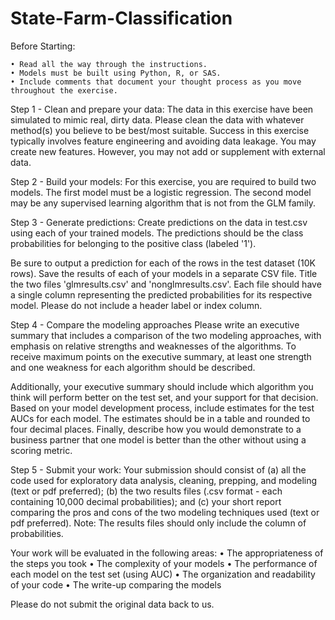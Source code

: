 # State-Farm-Classification

Before Starting:

	• Read all the way through the instructions. 
	• Models must be built using Python, R, or SAS.
	• Include comments that document your thought process as you move throughout the exercise.
	
Step 1 - Clean and prepare your data: 
The data in this exercise have been simulated to mimic real, dirty data. Please clean the data with whatever method(s) you believe to be best/most suitable. Success in this exercise typically involves feature engineering and avoiding data leakage. You may create new features. However, you may not add or supplement with external data. 


Step 2 - Build your models: 
For this exercise, you are required to build two models. The first model must be a logistic regression. The second model may be any supervised learning algorithm that is not from the GLM family.

Step 3 - Generate predictions:
Create predictions on the data in test.csv using each of your trained models.  The predictions should be the class probabilities for belonging to the positive class (labeled '1').  

Be sure to output a prediction for each of the rows in the test dataset (10K rows). Save the results of each of your models in a separate CSV file.  Title the two files 'glmresults.csv' and 'nonglmresults.csv'. Each file should have a single column representing the predicted probabilities for its respective model. Please do not include a header label or index column. 

Step 4 - Compare the modeling approaches
Please write an executive summary that includes a comparison of the two modeling approaches, with emphasis on  relative strengths and weaknesses of the algorithms. To receive maximum points on the executive summary, at least one strength and one weakness for each algorithm should be described.

Additionally, your executive summary should include which algorithm you think will perform better on the test set, and your support for that decision. Based on your model development process, include estimates for the test AUCs for each model. The estimates should be in a table and rounded to four decimal places. Finally, describe how you would demonstrate to a business partner that one model is better than the other without using a scoring metric.

Step 5 - Submit your work: 
Your submission should consist of (a) all the code used for exploratory data analysis, cleaning, prepping, and modeling (text or pdf preferred); (b) the two results files (.csv format - each containing 10,000 decimal probabilities); and (c) your short report comparing the pros and cons of the two modeling techniques used (text or pdf preferred). Note: The results files should only include the column of probabilities.

Your work will be evaluated in the following areas:
	• The appropriateness of the steps you took
	• The complexity of your models
	• The performance of each model on the test set (using AUC)
	• The organization and readability of your code
	• The write-up comparing the models

Please do not submit the original data back to us. 
